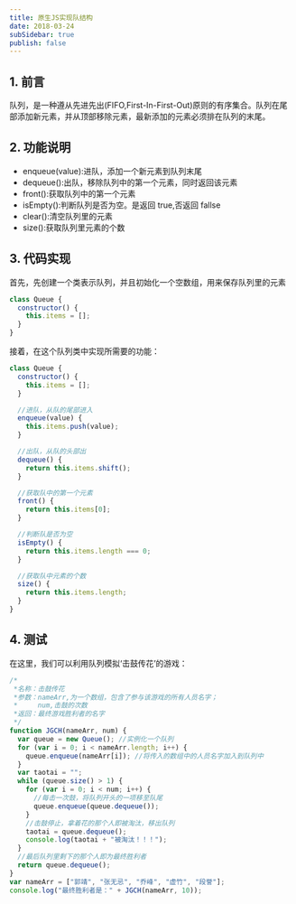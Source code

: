 ```yaml
---
title: 原生JS实现队结构
date: 2018-03-24
subSidebar: true
publish: false
---
```



## 1. 前言

队列，是一种遵从先进先出(FIFO,First-In-First-Out)原则的有序集合。队列在尾部添加新元素，并从顶部移除元素，最新添加的元素必须排在队列的末尾。

## 2. 功能说明

- enqueue(value):进队，添加一个新元素到队列末尾
- dequeue():出队，移除队列中的第一个元素，同时返回该元素
- front():获取队列中的第一个元素
- isEmpty():判断队列是否为空。是返回 true,否返回 fallse
- clear():清空队列里的元素
- size():获取队列里元素的个数

## 3. 代码实现

首先，先创建一个类表示队列，并且初始化一个空数组，用来保存队列里的元素

```js
class Queue {
  constructor() {
    this.items = [];
  }
}
```

接着，在这个队列类中实现所需要的功能：

```js
class Queue {
  constructor() {
    this.items = [];
  }

  //进队，从队的尾部进入
  enqueue(value) {
    this.items.push(value);
  }

  //出队，从队的头部出
  dequeue() {
    return this.items.shift();
  }

  //获取队中的第一个元素
  front() {
    return this.items[0];
  }

  //判断队是否为空
  isEmpty() {
    return this.items.length === 0;
  }

  //获取队中元素的个数
  size() {
    return this.items.length;
  }
}
```

## 4. 测试

在这里，我们可以利用队列模拟‘击鼓传花’的游戏：

```js
/*
 *名称：击鼓传花
 *参数：nameArr,为一个数组，包含了参与该游戏的所有人员名字；
 *     num,击鼓的次数
 *返回：最终游戏胜利者的名字
 */
function JGCH(nameArr, num) {
  var queue = new Queue(); //实例化一个队列
  for (var i = 0; i < nameArr.length; i++) {
    queue.enqueue(nameArr[i]); //将传入的数组中的人员名字加入到队列中
  }
  var taotai = "";
  while (queue.size() > 1) {
    for (var i = 0; i < num; i++) {
      //每击一次鼓，将队列开头的一项移至队尾
      queue.enqueue(queue.dequeue());
    }
    //击鼓停止，拿着花的那个人即被淘汰，移出队列
    taotai = queue.dequeue();
    console.log(taotai + "被淘汰！！！");
  }
  //最后队列里剩下的那个人即为最终胜利者
  return queue.dequeue();
}
var nameArr = ["郭靖", "张无忌", "乔峰", "虚竹", "段誉"];
console.log("最终胜利者是：" + JGCH(nameArr, 10));
```

